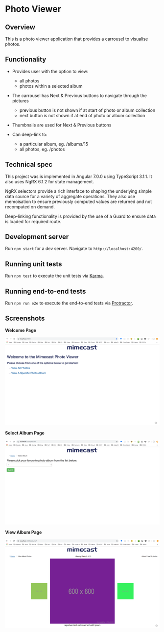 # Photo Viewer

## Overview

This is a photo viewer application that provides a carrousel to visualise photos.

## Functionality

* Provides user with the option to view:
  * all photos
  * photos within a selected album

* The carrousel has Next & Previous buttons to navigate through the pictures
  * previous button is not shown if at start of photo or album collection
  * next button is not shown if at end of photo or album collection

* Thumbnails are used for Next & Previous buttons

* Can deep-link to:
  * a particular album, eg. /albums/15
  * all photos, eg. /photos

## Technical spec

This project was is implemented in Angular 7.0.0 using TypeScript 3.1.1. It also uses NgRX 6.1.2 for state management.

NgRX selectors provide a rich interface to shaping the underlying simple data source for a variety of aggregate operations. They also use memoisation to ensure previously computed values are returned and not recomputed on demand.

Deep-linking functionality is provided by the use of a Guard to ensure data is loaded for required route.

## Development server

Run `npm start` for a dev server. Navigate to `http://localhost:4200/`.

## Running unit tests

Run `npm test` to execute the unit tests via [Karma](https://karma-runner.github.io).

## Running end-to-end tests

Run `npm run e2e` to execute the end-to-end tests via [Protractor](http://www.protractortest.org/).

## Screenshots

**Welcome Page**

![Welcome Page](https://github.com/paddycakes/photo-viewer/blob/master/src/assets/images/welcome-page.png)

**Select Album Page**

![Select Album Page](https://github.com/paddycakes/photo-viewer/blob/master/src/assets/images/select-album-page.png)

**View Album Page**

![View Album Page](https://github.com/paddycakes/photo-viewer/blob/master/src/assets/images/view-album-page.png)

